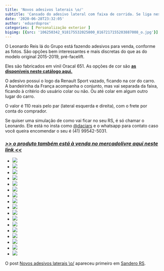 ```yaml
---
title: 'Novos adesivos laterais \o/'
subtitle: 'Cansado do adesivo lateral com faixa de corrida. Se liga nessas opções feita por um dos membros.'
date: '2020-06-28T23:32:05'
author: 'eduardoprox'
categories: [ Personalização exterior ]
bigimg: [{src: '106250342_918175532025800_8167217155203887008_o.jpg'}]
---
```


O Leonardo Reis lá do Grupo está fazendo adesivos para venda, conforme as fotos. São opções bem interessantes e mais discretas do que as do modelo original 2015-2019, pré-facelift.


Eles são fabricados em vinil Oracal 651. As opções de cor são **[as disponíveis neste catálogo aqui.](https://www.orafol.com/pt/americas/produtos/oracal-651-intermediate-cal?fbclid=IwAR1EJYbhv-NuFBzGd61iQIEQix0X_Kf21xuevZ712ZIaNi57KLQ9eFU0S4I)**


O adesivo possui o logo da Renault Sport vazado, ficando na cor do carro. A bandeirinha da França acompanha o conjunto, mas vai separada da faixa, ficando à critério do usuário colar ou não. Ou até colar em algum outro lugar do carro.


O valor é 110 reais pelo par (lateral esquerda e direita), com o frete por conta do comprador.


Se quiser uma simulação de como vai ficar no seu RS, é só chamar o Leonardo. Ele está no insta como [@daciars](https://www.instagram.com/daciars/) e o whatsapp para contato caso você queira encomendar o seu é (41) 99542-5031.


### [***>> o produto também está à venda no mercadolivre aqui neste link <<***](https://produto.mercadolivre.com.br/MLB-1575431149-adesivo-retrofit-sandero-rs-_JM?quantity=1)


* ![](74638412_918175398692480_7604292034615904881_o.jpg)
* ![](84625393_918175302025823_7283638621157843720_o.jpg)
* ![](105455610_918175582025795_3139038279572523806_o.jpg)
* ![](105564561_918175318692488_3658005161586007666_o.jpg)
* ![](105700365_918175468692473_1107521297052067229_o.jpg)
* ![](105703955_918175285359158_4668580081836197289_o.jpg)
* ![](105706640_918175328692487_2658277169517960780_o.jpg)
* ![](105721495_918175628692457_5065847491531827829_o.jpg)
* ![](105902511_918175425359144_3031326049990106215_o.jpg)
* ![](105915372_918175555359131_4808513994855160529_o.jpg)
* ![](106182258_918175588692461_2543769038729934933_o.jpg)
* ![](106250342_918175532025800_8167217155203887008_o.jpg)
* ![](106372056_918175475359139_508567925500481096_o.jpg)
* ![](106373494_918175358692484_5076960545830683056_o.jpg)
* ![](106382704_918175375359149_5824857305383396506_o.jpg)
* ![](106422637_918175252025828_7280667978966107943_n.jpg)
* ![](106479899_918175515359135_6458890951109680554_o.jpg)

O post [Novos adesivos laterais \o/](https://sanderors.com/novos-adesivos-laterais-personalizados-renault-sport/) apareceu primeiro em [Sandero RS](https://sanderors.com).

